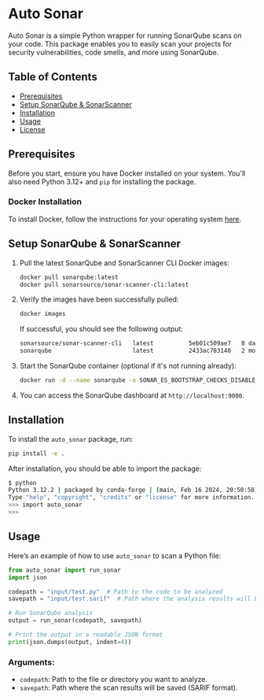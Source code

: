 # Auto Sonar

Auto Sonar is a simple Python wrapper for running SonarQube scans on your code. This package enables you to easily scan your projects for security vulnerabilities, code smells, and more using SonarQube.

## Table of Contents
- [Prerequisites](#prerequisites)
- [Setup SonarQube & SonarScanner](#setup-sonarqube--sonarscanner)
- [Installation](#installation)
- [Usage](#usage)
- [License](#license)

## Prerequisites

Before you start, ensure you have Docker installed on your system. You'll also need Python 3.12+ and `pip` for installing the package.

### Docker Installation
To install Docker, follow the instructions for your operating system [here](https://docs.docker.com/get-docker/).

## Setup SonarQube & SonarScanner

1. Pull the latest SonarQube and SonarScanner CLI Docker images:
   ```bash
   docker pull sonarqube:latest
   docker pull sonarsource/sonar-scanner-cli:latest
   ```

2. Verify the images have been successfully pulled:
   ```bash
   docker images
   ```

   If successful, you should see the following output:
   ```bash
   sonarsource/sonar-scanner-cli   latest          5eb01c509ae7   8 days ago     887MB
   sonarqube                       latest          2433ac783140   2 months ago   1.07GB
   ```

3. Start the SonarQube container (optional if it's not running already):
   ```bash
   docker run -d --name sonarqube -e SONAR_ES_BOOTSTRAP_CHECKS_DISABLE=true -p 9000:9000 sonarqube:latest
   ```

4. You can access the SonarQube dashboard at `http://localhost:9000`.

## Installation

To install the `auto_sonar` package, run:

```bash
pip install -e .
```

After installation, you should be able to import the package:

```bash
$ python
Python 3.12.2 | packaged by conda-forge | (main, Feb 16 2024, 20:50:58) [GCC 12.3.0] on linux
Type "help", "copyright", "credits" or "license" for more information.
>>> import auto_sonar
>>>
```

## Usage

Here’s an example of how to use `auto_sonar` to scan a Python file:

```python
from auto_sonar import run_sonar
import json

codepath = "input/test.py"  # Path to the code to be analyzed
savepath = "input/test.sarif"  # Path where the analysis results will be saved

# Run SonarQube analysis
output = run_sonar(codepath, savepath)

# Print the output in a readable JSON format
print(json.dumps(output, indent=4))
```

### Arguments:
- `codepath`: Path to the file or directory you want to analyze.
- `savepath`: Path where the scan results will be saved (SARIF format).